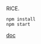 RICE.

`npm install`  
`npm start`

[doc](https://docs.google.com/document/d/1Zgktz3rl3L3etOMBdXSVNMAD0m041fJvvSHRQ0sSNPg/edit?usp=sharing)
